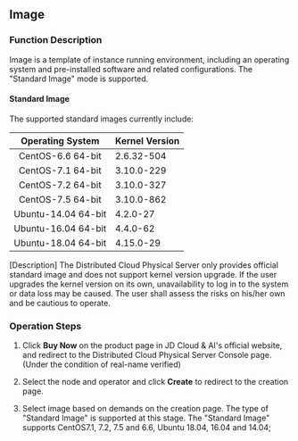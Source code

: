 ## Image

### Function Description

Image is a template of instance running environment, including an operating system and pre-installed software and related configurations. The "Standard Image" mode is supported.

#### Standard Image
The supported standard images currently include:

|Operating System|Kernel Version|
|:--:|:--|
|CentOS-6.6 64-bit|2.6.32-504|
|CentOS-7.1  64-bit|3.10.0-229|
|CentOS-7.2  64-bit|3.10.0-327|
|CentOS-7.5  64-bit|3.10.0-862|
|Ubuntu-14.04 64-bit|4.2.0-27|
|Ubuntu-16.04 64-bit|4.4.0-62|
|Ubuntu-18.04 64-bit|4.15.0-29|


[Description] The Distributed Cloud Physical Server only provides official standard image and does not support kernel version upgrade. If the user upgrades the kernel version on its own, unavailability to log in to the system or data loss may be caused. The user shall assess the risks on his/her own and be cautious to operate.

### Operation Steps

1. Click **Buy Now** on the product page in JD Cloud & AI's official website, and redirect to the Distributed Cloud Physical Server Console page. (Under the condition of real-name verified)

2. Select the node and operator and click **Create** to redirect to the creation page.

3. Select image based on demands on the creation page. The type of "Standard Image" is supported at this stage. The "Standard Image" supports CentOS7.1, 7.2, 7.5 and 6.6, Ubuntu 18.04, 16.04 and 14.04;
